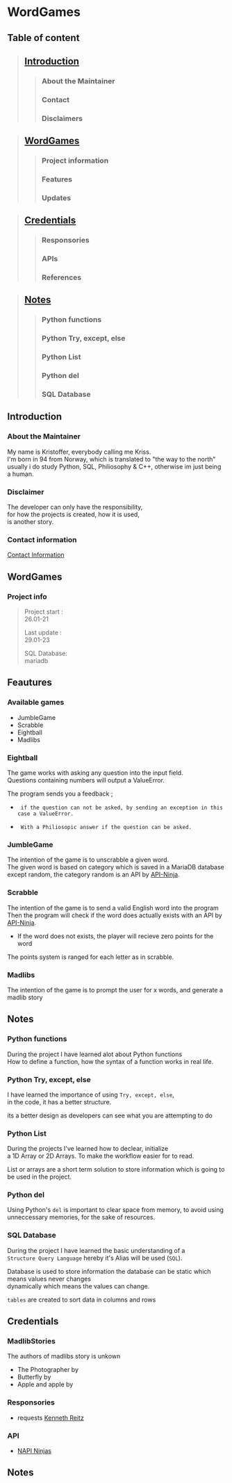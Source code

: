 #   WordGames

## Table of content

>   ## [Introduction](#Introduction)
>>  ### About the Maintainer
>>  ### Contact
>>  ### Disclaimers

>   ## [WordGames](#WordGames)
>>  ### Project information 
>>  ### Features
>>  ### Updates

>   ## [Credentials](#Credentials)
>>  ### Responsories
>>  ### APIs
>>  ### References

>   ## [Notes](#Notes)
>>  ### Python functions
>>  ### Python Try, except, else
>>  ### Python List
>>  ### Python del
>>  ### SQL Database


## Introduction

### About the Maintainer

My name is Kristoffer, everybody calling me Kriss.<br>
I'm born in 94 from Norway, which is translated to "the way to the north"<br>
usually i do study Python, SQL, Philiosophy & C++, otherwise im just being a human.

### Disclaimer

The developer can only have the responsibility,<br>
for how the projects is created, how it is used,<br>
is another story.

### Contact information

[Contact Information](https://github.com/krigjo25/contactinformation)

##  WordGames

### Project info

> Project start :<br>
>   26.01-21
>
>   Last update :<br>
>   29.01-23
>
>   SQL Database:<br>
>   mariadb

## Feautures

### Available games

*   JumbleGame
*   Scrabble
*   Eightball
*   Madlibs

### Eightball

The game works with asking any question into the input field.<br>
Questions containing numbers will output a ValueError.

The program sends you a feedback ;

*      if the question can not be asked, by sending an exception in this case a ValueError.

*      With a Philiosopic answer if the question can be asked.

### JumbleGame

The intention of the game is to unscrabble a given word.<br>
The given word is based on category which is saved in a MariaDB database<br>
except random, the category random is an API by [API-Ninja](https://api-ninjas.com/).


### Scrabble

The intention of the game is to send a valid English word into the program<br>
Then the program will check if the word does actually exists with an API by [API-Ninja](https://api-ninjas.com/).

-   If the word does not exists, the player will recieve zero points for the word

The points system is ranged for each letter as in scrabble.

### Madlibs

The intention of the game is to prompt the user for x words, and generate a madlib story

## Notes

### Python functions

During the project I have learned alot about Python functions<br>
How to define a function, how the syntax of a function works in real life.


### Python Try, except, else

I have learned the importance of using `Try, except, else`,<br>
in the code, it has a better structure.

its a better design as developers can see what you are attempting to do <br>


### Python List

During the projects I've learned how to declear, initialize<br>
a 1D Array or 2D Arrays. To make the workflow easier for to read.

List or arrays are a short term solution to store information which is going to be used in the project.

### Python del

Using Python's `del` is important to clear space from memory, to avoid using unneccessary memories, for the sake of resources.


### SQL Database


During the project I have learned the basic understanding of a<br>
`Structure Query Language` hereby it's Alias will be used (`SQL`).

Database is used to store information the database can be static which means values never changes<br>
dynamically which means the values can change.

`tables` are created to sort data in columns and rows


## Credentials

### MadlibStories

The authors of madlibs story is unkown
- The Photographer by []()
- Butterfly by []()
- Apple and apple by []()

### Responsories

-   requests [Kenneth Reitz](https://requests.readthedocs.io/en/latest/)<nt>

### API

-   [NAPI Ninjas](https://api-ninjas.com/)<br>

##  Notes

